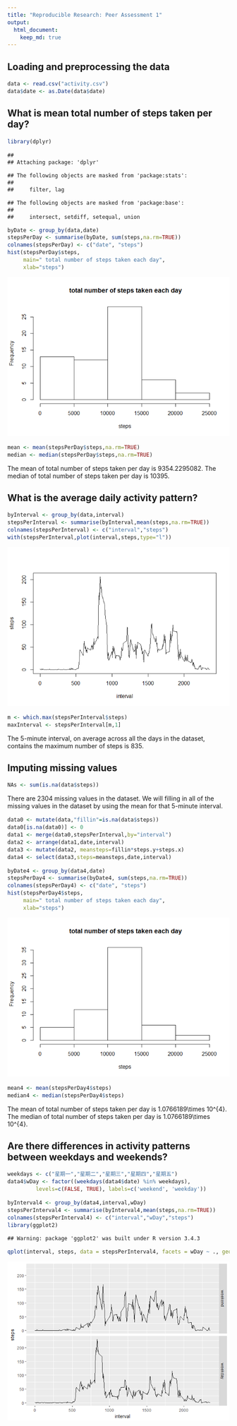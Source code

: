 ```yaml
---
title: "Reproducible Research: Peer Assessment 1"
output: 
  html_document:
    keep_md: true
---
```



## Loading and preprocessing the data

```r
data <- read.csv("activity.csv")
data$date <- as.Date(data$date)
```

## What is mean total number of steps taken per day?

```r
library(dplyr)
```

```
## 
## Attaching package: 'dplyr'
```

```
## The following objects are masked from 'package:stats':
## 
##     filter, lag
```

```
## The following objects are masked from 'package:base':
## 
##     intersect, setdiff, setequal, union
```

```r
byDate <- group_by(data,date)
stepsPerDay <- summarise(byDate, sum(steps,na.rm=TRUE))
colnames(stepsPerDay) <- c("date", "steps")
hist(stepsPerDay$steps,
     main=" total number of steps taken each day",
     xlab="steps")
```

![](PA1_template_files/figure-html/unnamed-chunk-2-1.png)<!-- -->


```r
mean <- mean(stepsPerDay$steps,na.rm=TRUE)
median <- median(stepsPerDay$steps,na.rm=TRUE)
```
The mean of total number of steps taken per day is 9354.2295082.
The median of total number of steps taken per day is 10395.

## What is the average daily activity pattern?

```r
byInterval <- group_by(data,interval)
stepsPerInterval <- summarise(byInterval,mean(steps,na.rm=TRUE))
colnames(stepsPerInterval) <- c("interval","steps")
with(stepsPerInterval,plot(interval,steps,type="l"))
```

![](PA1_template_files/figure-html/unnamed-chunk-4-1.png)<!-- -->


```r
m <- which.max(stepsPerInterval$steps)
maxInterval <- stepsPerInterval[m,1]
```
The 5-minute interval, on average across all the days in the dataset, contains the maximum number of steps is 835.

## Imputing missing values

```r
NAs <- sum(is.na(data$steps))
```
There are 2304 missing values in the dataset. We will filling in all of the missing values in the dataset by using the mean for that 5-minute interval.

```r
data0 <- mutate(data,"fillin"=is.na(data$steps))
data0[is.na(data0)] <- 0
data1 <- merge(data0,stepsPerInterval,by="interval")
data2 <- arrange(data1,date,interval)
data3 <- mutate(data2, meansteps=fillin*steps.y+steps.x)
data4 <- select(data3,steps=meansteps,date,interval)
```

```r
byDate4 <- group_by(data4,date)
stepsPerDay4 <- summarise(byDate4, sum(steps,na.rm=TRUE))
colnames(stepsPerDay4) <- c("date", "steps")
hist(stepsPerDay4$steps,
     main=" total number of steps taken each day",
     xlab="steps")
```

![](PA1_template_files/figure-html/unnamed-chunk-8-1.png)<!-- -->


```r
mean4 <- mean(stepsPerDay4$steps)
median4 <- median(stepsPerDay4$steps)
```
The mean of total number of steps taken per day is 1.0766189\times 10^{4}.
The median of total number of steps taken per day is 1.0766189\times 10^{4}.

## Are there differences in activity patterns between weekdays and weekends?

```r
weekdays <- c("星期一","星期二","星期三","星期四","星期五")
data4$wDay <- factor((weekdays(data4$date) %in% weekdays), 
         levels=c(FALSE, TRUE), labels=c('weekend', 'weekday'))
```

```r
byInterval4 <- group_by(data4,interval,wDay)
stepsPerInterval4 <- summarise(byInterval4,mean(steps,na.rm=TRUE))
colnames(stepsPerInterval4) <- c("interval","wDay","steps")
library(ggplot2)
```

```
## Warning: package 'ggplot2' was built under R version 3.4.3
```

```r
qplot(interval, steps, data = stepsPerInterval4, facets = wDay ~ ., geom="line")
```

![](PA1_template_files/figure-html/unnamed-chunk-11-1.png)<!-- -->
